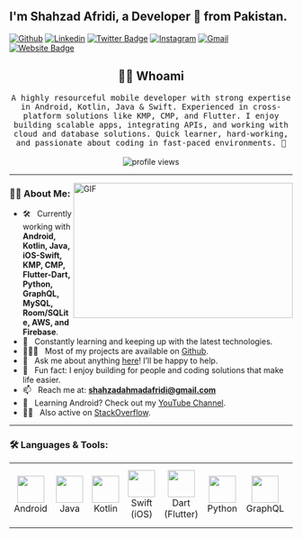 <!-- Your title -->
## I'm Shahzad Afridi, a Developer 🚀 from Pakistan.

<!-- Your badges -->
[![Github](https://img.shields.io/badge/-Github-000?style=flat&logo=Github&logoColor=white)](https://github.com/shahzadafridi)
[![Linkedin](https://img.shields.io/badge/-LinkedIn-blue?style=flat&logo=Linkedin&logoColor=white)](https://www.linkedin.com/in/imshahzadafridi/)
[![Twitter Badge](https://img.shields.io/badge/-Twitter-00acee?style=flat-square&logo=Twitter&logoColor=white)](https://twitter.com/shahzadafridia1)
[![Instagram](https://img.shields.io/badge/-Instagram-c13584?style=flat&labelColor=c13584&logo=instagram&logoColor=white)](https://www.instagram.com/realtimecoding)
[![Gmail](https://img.shields.io/badge/-Gmail-c14438?style=flat&logo=Gmail&logoColor=white)](mailto:shahzadahmadafridi@gmail.com)
[![Website Badge](https://img.shields.io/badge/Website-3b5998?style=flat-square&logo=google-chrome&logoColor=white)](https://realtimecoding.com/)
&nbsp;

<h2 align="center"> 👨‍💻 Whoami</h2>
<p align="center">
  <samp>A highly resourceful mobile developer with strong expertise in Android, Kotlin, Java & Swift.  
  Experienced in cross-platform solutions like KMP, CMP, and Flutter.  
  I enjoy building scalable apps, integrating APIs, and working with cloud and database solutions.  
  Quick learner, hard-working, and passionate about coding in fast-paced environments. 🚀
  </samp>
  <br><br>
  <img src="https://komarev.com/ghpvc/?username=shahzadafridi" alt="profile views" />
</p>

<hr>

 <img align="right" alt="GIF" src="https://github.com/abhisheknaiidu/abhisheknaiidu/blob/master/code.gif?raw=true" width="390" height="240" />

### 🧑‍💻 About Me:
- 🛠 &nbsp; Currently working with **Android, Kotlin, Java, iOS-Swift, KMP, CMP, Flutter-Dart, Python, GraphQL, MySQL, Room/SQLite, AWS, and Firebase**.
- 🚀 &nbsp; Constantly learning and keeping up with the latest technologies.
- 👨🏻‍💻 &nbsp; Most of my projects are available on [Github](https://github.com/shahzadafridi).
- 💬 &nbsp; Ask me about anything [here](https://github.com/shahzadafridi/shahzadafridi/issues/2)! I’ll be happy to help.
- 👾 &nbsp; Fun fact: I enjoy building for people and coding solutions that make life easier.
- 📫 &nbsp; Reach me at: **shahzadahmadafridi@gmail.com**
- 🎥 &nbsp; Learning Android? Check out my [YouTube Channel](https://www.youtube.com/channel/UCEw8TWSpI1sgcpv1_dmi8qg).
- 🧑‍💼 &nbsp; Also active on [StackOverflow](https://stackoverflow.com/users/6672577/shahzad-afridi).

---

### 🛠 Languages & Tools:

<table>
  <tr>
    <td align="center" width="96"><img src="https://cdn.jsdelivr.net/gh/devicons/devicon/icons/android/android-original.svg" width="48" height="48"/><br>Android</td>
    <td align="center" width="96"><img src="https://cdn.jsdelivr.net/gh/devicons/devicon/icons/java/java-original.svg" width="48" height="48"/><br>Java</td>
    <td align="center" width="96"><img src="https://cdn.jsdelivr.net/gh/devicons/devicon/icons/kotlin/kotlin-original.svg" width="48" height="48"/><br>Kotlin</td>
    <td align="center" width="96"><img src="https://cdn.jsdelivr.net/gh/devicons/devicon/icons/swift/swift-original.svg" width="48" height="48"/><br>Swift (iOS)</td>
    <td align="center" width="96"><img src="https://cdn.jsdelivr.net/gh/devicons/devicon/icons/dart/dart-original.svg" width="48" height="48"/><br>Dart (Flutter)</td>
    <td align="center" width="96"><img src="https://cdn.jsdelivr.net/gh/devicons/devicon/icons/python/python-original.svg" width="48" height="48"/><br>Python</td>
    <td align="center" width="96"><img src="https://cdn.jsdelivr.net/gh/devicons/devicon/icons/graphql/graphql-plain.svg" width="48" height="48"/><br>GraphQL</td>
    <td align="center" width="96"><img src="https://cdn.jsdelivr.net/gh/devicons/devicon/icons/mysql/mysql-original-wordmark.svg" width="48" height="48"/><br>MySQL</td>
    <td align="center" width="96"><img src="https://cdn.jsdelivr.net/gh/devicons/devicon/icons/sqlite/sqlite-original.svg" width="48" height="48"/><br>Room / SQLite</td>
    <td align="center" width="96"><img src="https://www.vectorlogo.zone/logos/firebase/firebase-icon.svg" width="48" height="48"/><br>Firebase</td>
    <td align="center" width="96"><img src="https://cdn.jsdelivr.net/gh/devicons/devicon/icons/aws/aws-original.svg" width="48" height="48"/><br>AWS</td>
    <td align="center" width="96"><img src="https://cdn.jsdelivr.net/gh/devicons/devicon/icons/github/github-original.svg" width="48" height="48"/><br>Github</td>
    <td align="center" width="96"><img src="https://cdn.jsdelivr.net/gh/devicons/devicon/icons/git/git-original.svg" width="48" height="48"/><br>Git</td>
  </tr>
</table>
